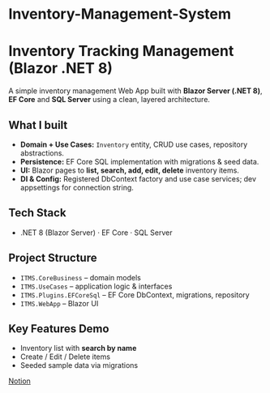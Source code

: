 # Inventory-Management-System

# Inventory Tracking Management (Blazor .NET 8)

A simple inventory management Web App built with **Blazor Server (.NET 8)**, **EF Core** and **SQL Server** using a clean, layered architecture.

## What I built
- **Domain + Use Cases:** `Inventory` entity, CRUD use cases, repository abstractions.
- **Persistence:** EF Core SQL implementation with migrations & seed data.
- **UI:** Blazor pages to **list, search, add, edit, delete** inventory items.
- **DI & Config:** Registered DbContext factory and use case services; dev appsettings for connection string.

## Tech Stack
- .NET 8 (Blazor Server) · EF Core · SQL Server

## Project Structure
- `ITMS.CoreBusiness` – domain models  
- `ITMS.UseCases` – application logic & interfaces  
- `ITMS.Plugins.EFCoreSql` – EF Core DbContext, migrations, repository  
- `ITMS.WebApp` – Blazor UI

## Key Features Demo
- Inventory list with **search by name**
- Create / Edit / Delete items
- Seeded sample data via migrations

[Notion]([https://example.com](https://efficacious-minute-695.notion.site/Inventory-Management-System-2586de0a81e48090a50bf07b5b7f3b3e))

